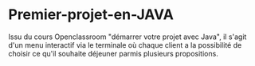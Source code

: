 # Premier-projet-en-JAVA
Issu du cours Openclassroom "démarrer votre projet avec Java", il s'agit d'un menu interactif via le terminale où chaque client a la possibilité de choisir ce qu'il souhaite déjeuner parmis plusieurs propositions. 
